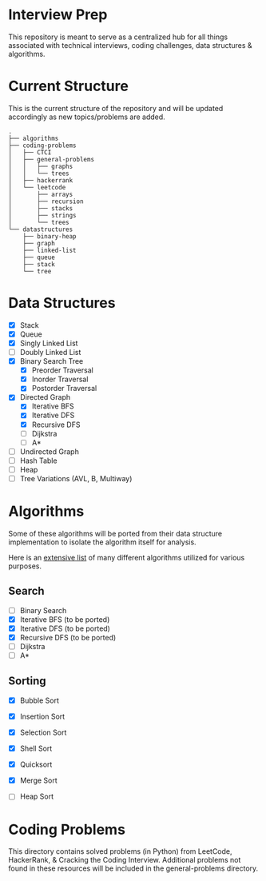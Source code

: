 # Interview Prep
This repository is meant to serve as a centralized hub for all things associated with technical interviews, coding challenges, data structures & algorithms.

# Current Structure
This is the current structure of the repository and will be updated accordingly as new topics/problems are added.
```
.
├── algorithms
├── coding-problems
│   ├── CTCI
│   ├── general-problems
│   │   ├── graphs
│   │   └── trees
│   ├── hackerrank
│   └── leetcode
│       ├── arrays
│       ├── recursion
│       ├── stacks
│       ├── strings
│       └── trees
└── datastructures
    ├── binary-heap
    ├── graph
    ├── linked-list
    ├── queue
    ├── stack
    └── tree
```

# Data Structures
- [x] Stack
- [x] Queue
- [x] Singly Linked List
- [ ] Doubly Linked List
- [x] Binary Search Tree
   - [x] Preorder Traversal
   - [x] Inorder Traversal
   - [x] Postorder Traversal
- [x] Directed Graph
   - [x] Iterative BFS
   - [x] Iterative DFS
   - [x] Recursive DFS
   - [ ] Dijkstra
   - [ ] A*
- [ ] Undirected Graph
- [ ] Hash Table
- [ ] Heap
- [ ] Tree Variations (AVL, B, Multiway)

# Algorithms
Some of these algorithms will be ported from their data structure implementation to isolate the algorithm itself for analysis.

Here is an [extensive list](https://en.wikipedia.org/wiki/List_of_algorithms) of many different algorithms utilized for various purposes.
## Search
- [ ] Binary Search
- [x] Iterative BFS (to be ported)
- [x] Iterative DFS (to be ported)
- [x] Recursive DFS (to be ported)
- [ ] Dijkstra
- [ ] A*

## Sorting
- [x] Bubble Sort
- [x] Insertion Sort
- [x] Selection Sort
- [x] Shell Sort
- [x] Quicksort
- [x] Merge Sort
- [ ] Heap Sort


# Coding Problems
This directory contains solved problems (in Python) from LeetCode, HackerRank, & Cracking the Coding Interview. Additional problems not found in these resources will be included in the general-problems directory. 
